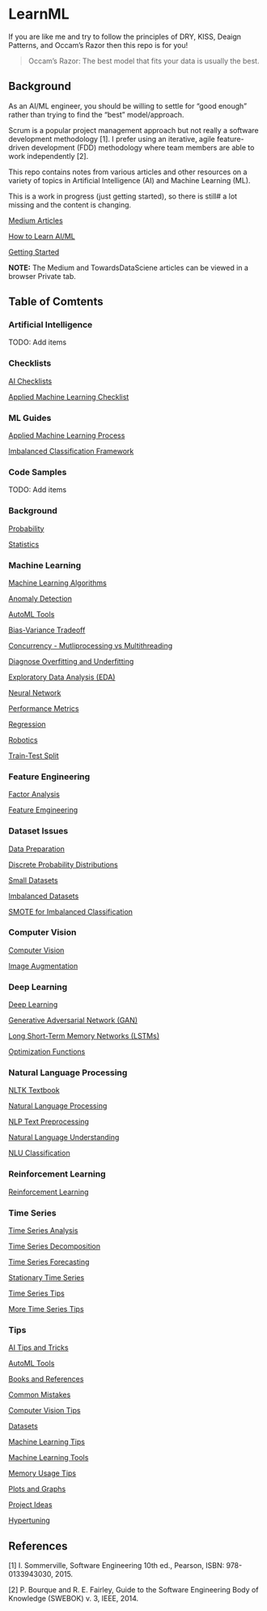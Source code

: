 # LearnML

If you are like me and try to follow the principles of DRY, KISS, Deaign Patterns, and Occam’s Razor then this repo is for you!

> Occam’s Razor: The best model that fits your data is usually the best. 

## Background

As an AI/ML engineer, you should be willing to settle for “good enough” rather than trying to find the “best” model/approach.

Scrum is a popular project management approach but not really a software development methodology [1]. I prefer using an iterative, agile feature-driven development (FDD) methodology where team members are able to work independently [2].

This repo contains notes from various articles and other resources on a variety of topics in Artificial Intelligence (AI) and Machine Learning (ML). 

This is a work in progress (just getting started), so there is still#  a lot missing and the content is changing. 

[Medium Articles](https://aicoder.medium.com/)

[How to Learn AI/ML](./how_to_learn.md)

[Getting Started](./getting_started.md)

**NOTE:** The Medium and TowardsDataSciene articles can be viewed in a browser Private tab. 


## Table of Comtents

### Artificial Intelligence

TODO: Add items


### Checklists

[AI Checklists](./checklist/ai_checklist.md)

[Applied Machine Learning Checklist](./checklist/applied_ml_checklist.md)

### ML Guides

[Applied Machine Learning Process](./process/applied_ml.md)

[Imbalanced Classification Framework](./process/imbalanced_class.md)


### Code Samples

TODO: Add items

### Background

[Probability](./ml/probability.md)

[Statistics](./ml/statistics.md)

### Machine Learning

[Machine Learning Algorithms](./ml/ml_algorithms.md)

[Anomaly Detection](./ml/anomaly_detection.md)

[AutoML Tools](./ml/automl_tools.md)

[Bias-Variance Tradeoff](./ml/bias_variance.md)

[Concurrency - Mutliprocessing vs Multithreading](./ml/concurrency.md)

[Diagnose Overfitting and Underfitting](https://github.com/codecypher/LearnML/blob/main/ml/diagnose_overfitting.md)

[Exploratory Data Analysis (EDA)](./ml/eda.md)

[Neural Network](./ml/neural_network.md)

[Performance Metrics](./ml/performance_metrics.md)

[Regression](./ml/regression.md)

[Robotics](./ml/robotics.md)

[Train-Test Split](./ml/train_test_split.md)


### Feature Engineering

[Factor Analysis](./ml/factor_analysis.md)

[Feature Emgineering](./ml/feature_engineering.md)


### Dataset Issues

[Data Preparation](./ml/data_prep.md)

[Discrete Probability Distributions](./ml/discrete_prob_dist.md)

[Small Datasets](./ml/small_data.md)

[Imbalanced Datasets](./ml/imbalanced_data.md)

[SMOTE for Imbalanced Classification](./ml/smote.md)


### Computer Vision

[Computer Vision](./cv/cv.md)

[Image Augmentation](./cv/image_augment.md)


### Deep Learning

[Deep Learning](./dl/deep_learning.md)

[Generative Adversarial Network (GAN)](./dl/gan.md)

[Long Short-Term Memory Networks (LSTMs)](./dl/lstm.md)

[Optimization Functions](./dl/optimizers.md)


### Natural Language Processing

[NLTK Textbook](./nlp/nltk_book.pdf)

[Natural Language Processing](./nlp/nlp.md)
 
[NLP Text Preprocessing](./nlp/nlp_text.md)
 
[Natural Language Understanding](./nlp/nlu.md)

[NLU Classification](./nlp/nlu_classification.md)


### Reinforcement Learning

[Reinforcement Learning](./ml/rl.md)


### Time Series

[Time Series Analysis](./time_series/time_series_analysis.md)

[Time Series Decomposition](./time_series/time_series_decomposition.md)

[Time Series Forecasting](./time_series/time_series_forecast.md)

[Stationary Time Series](./time_series/time_series_stationary.md)

[Time Series Tips](./time_series/time_series_tips.md)

[More Time Series Tips](./time_series/time_series_tips_more.md)


### Tips

[AI Tips and Tricks](./tips/ai_tips.md)

[AutoML Tools](./tips/automl_tools.md)

[Books and References](./tips/ai_books.md)

[Common Mistakes](./tips/common_mistakes.md)

[Computer Vision Tips](./tips/cv_tips.md)

[Datasets](./tips/datasets.md)

[Machine Learning Tips](./tips/ml_tips.md)

[Machine Learning Tools](./tips/ml_tools.md)

[Memory Usage Tips](./tips/memory_usage.md)

[Plots and Graphs](./tips/plots.md)

[Project Ideas](./tips/ai_project_ideas.md)

[Hypertuning](.tips/tuning.md)



## References

[1] I.  Sommerville, Software Engineering 10th ed., Pearson, ISBN: 978-0133943030, 2015. 

[2] P. Bourque and R. E. Fairley, Guide to the Software Engineering Body of Knowledge (SWEBOK) v. 3, IEEE, 2014. 

